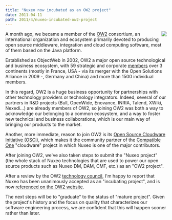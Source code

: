 ```yaml
---
title: "Nuxeo now incubated as an OW2 project"
date: 2011-04-11
path: 2011/4/nuxeo-incubated-ow2-project
---
```



<img src="http://upload.wikimedia.org/wikipedia/commons/0/0e/Ow2-logo.png" align="right">A month ago, we became a member of the <a href="http://www.ow2.org/">OW2</a> consortium, an international organization and ecosystem primarily devoted to producing open source middleware, integration and cloud computing software, most of them based on the Java platform.

Established as ObjectWeb in 2002, OW2 a major open source technological and business ecosystem, with 59 strategic and corporate <a href="http://www.ow2.org/view/MembershipJoining/ConsortiumMembers">members</a> over 3 continents (mostly in France, USA - via its merger with the Open Solutions Alliance in 2009 -, Germany and China) and more than 1500 individual members.

<!-- more -->

In this regard, OW2 is a huge business opportunity for partnerships with other technology providers or technology integrators. Indeed, several of our partners in R&amp;D projects (Bull, OpenWide, Enovance, INRIA, Talend, XWiki, Nexedi...) are already members of OW2, so joining OW2 was both a way to acknowledge our belonging to a common ecosystem, and a way to foster new technical and business collaborations, which is our main way of bringing our products to the market.

Another, more  immediate, reason to join OW2 is its <a href="http://www.ow2.org/view/Cloud/">Open Source Cloudware Initiative (OSCi)</a>, which makes it the community partner of the <a href="http://compatibleone.org/">Compatible One</a> "cloudware" project in which Nuxeo is one of the major contributors.

After joining OW2, we've also taken steps to submit the "Nuxeo project" (the whole stack of Nuxeo technologies that are used to power our open source products such as Nuxeo DM, DAM, CMF, etc.) as an "OW2 project".

After a review by the OW2 <a href="http://www.ow2.org/view/TechnologyCouncil/">technology council</a>, I'm happy to report that Nuxeo has been unanimously accepted as an "incubating project", and is now <a href="http://www.ow2.org/view/ActivitiesDashboard/Nuxeo">referenced on the OW2 website</a>.

The next steps will be to "graduate" to the status of "mature project". Given the project's history and the focus on quality that characterizes our software engineering process, we are confident that this will happen sooner rather than later.

